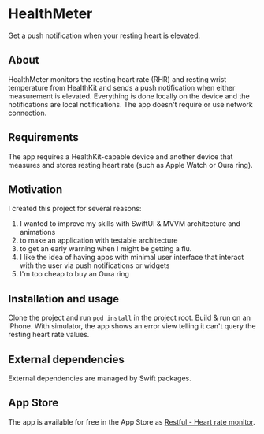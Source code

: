 # HealthMeter

Get a push notification when your resting heart is elevated.

## About

HealthMeter monitors the resting heart rate (RHR) and resting wrist temperature from HealthKit and sends a push notification when either measurement is elevated. Everything is done locally on the device and the notifications are local notifications. The app doesn't require or use network connection.

## Requirements

The app requires a HealthKit-capable device and another device that measures and stores resting heart rate (such as Apple Watch or Oura ring). 

## Motivation

I created this project for several reasons:
1. I wanted to improve my skills with SwiftUI & MVVM architecture and animations
2. to make an application with testable architecture
3. to get an early warning when I might be getting a flu.
4. I like the idea of having apps with minimal user interface that interact with the user via push notifications or widgets
5. I'm too cheap to buy an Oura ring

## Installation and usage

Clone the project and run `pod install` in the project root. Build & run on an iPhone. With simulator, the app shows an error view telling it can't query the resting heart rate values.   

## External dependencies

External dependencies are managed by Swift packages.


## App Store

The app is available for free in the App Store as [Restful - Heart rate monitor](https://apps.apple.com/fi/app/restful-heart-rate-monitor/id1610317388?l=en).
